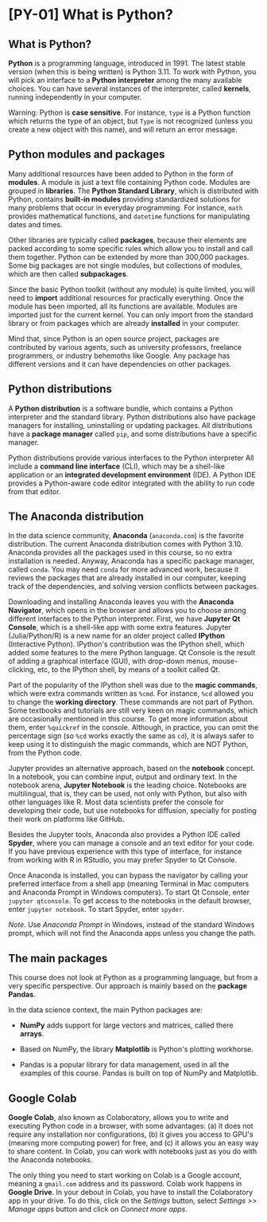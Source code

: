 # [PY-01] What is Python? 

## What is Python?

**Python** is a programming language, introduced in 1991. The latest stable version (when this is being written) is Python 3.11. To work with Python, you will pick an interface to a **Python interpreter** among the many available choices. You can have several instances of the interpreter, called **kernels**, running independently in your computer.

Warning: Python is **case sensitive**. For instance, `type` is a Python function which returns the type of an object, but `Type` is not recognized (unless you create a new object with this name), and will return an error message.

## Python modules and packages

Many additional resources have been added to Python in the form of **modules**. A module is just a text file containing Python code. Modules are grouped in **libraries**. The **Python Standard Library**, which is distributed with Python, contains **built-in modules** providing standardized solutions for many problems that occur in everyday programming. For instance, `math` provides mathematical functions, and `datetime` functions for manipulating dates and times.

Other libraries are typically called **packages**, because their elements are packed according to some specific rules which allow you to install and call them together. Python can be extended by more than 300,000 packages. Some big packages are not single modules, but collections of modules, which are then called **subpackages**.

Since the basic Python toolkit (without any module) is quite limited, you will need to **import** additional resources for practically everything. Once the module has been imported, all its functions are available. Modules are imported just for the current kernel. You can only import from the standard library or from packages which are already **installed** in your computer. 

Mind that, since Python is an open source project, packages are contributed by various agents, such as university professors, freelance programmers, or industry behemoths like Google. Any package has different versions and it can have dependencies on other packages.

## Python distributions

A **Python distribution** is a software bundle, which contains a Python interpreter and the standard library. Python distributions also have package managers for installing, uninstalling or updating packages. All distributions have a **package manager** called `pip`, and some distributions have a specific manager.

Python distributions provide various interfaces to the Python interpreter All include a **command line interface** (CLI), which may be a shell-like application or an **integrated development environment** (IDE). A Python IDE provides a Python-aware code editor integrated with the ability to run code from that editor.

## The Anaconda distribution

In the data science community, **Anaconda** (`anaconda.com`) is the favorite distribution. The current Anaconda distribution comes with Python 3.10. Anaconda provides all the packages used in this course, so no extra installation is needed. Anyway, Anaconda has a specific package manager, called `conda`. You may need `conda` for more advanced work, because it reviews the packages that are already installed in our computer, keeping track of the dependencies, and solving version conflicts between packages.

Downloading and installing Anaconda leaves you with the **Anaconda Navigator**, which opens in the browser and allows you to choose among different interfaces to the Python interpreter. First, we have **Jupyter Qt Console**, which is a shell-like app with some extra features. Jupyter (Julia/Python/R) is a new name for an older project called **IPython** (Interactive Python). IPython's contribution was the IPython shell, which added some features to the mere Python language. Qt Console is the result of adding a graphical interface (GUI), with drop-down menus, mouse-clicking, etc, to the IPython shell, by means of a toolkit called Qt.

Part of the popularity of the IPython shell was due to the **magic commands**, which were extra commands written as `%cmd`. For instance, `%cd` allowed you to change the **working directory**. These commands are not part of Python. Some textbooks and tutorials are still very keen on magic commands, which are occasionally mentioned in this course. To get more information about them, enter `%quickref` in the console. Although, in practice, you can omit the percentage sign (so `%cd` works exactly the same as `cd`), it is always safer to keep using it to distinguish the magic commands, which are NOT Python, from the Python code.

Jupyter provides an alternative approach, based on the **notebook** concept. In a notebook, you can combine input, output and ordinary text. In the notebook arena, **Jupyter Notebook** is the leading choice. Notebooks are multilingual, that is, they can be used, not only with Python, but also with other languages like R. Most data scientists prefer the console for developing their code, but use notebooks for diffusion, specially for posting their work on platforms like GitHub.

Besides the Jupyter tools, Anaconda also provides a Python IDE called **Spyder**, where you can manage a console and an text editor for your code. If you have previous experience with this type of interface, for instance from working with R in RStudio, you may prefer Spyder to Qt Console.

Once Anaconda is installed, you can bypass the navigator by calling your preferred interface from a shell app (meaning Terminal in Mac computers and Anaconda Prompt in Windows computers). To start Qt Console, enter `jupyter qtconsole`. To get access to the notebooks in the default browser, enter `jupyter notebook`. To start Spyder, enter `spyder`.

*Note*. Use *Anaconda Prompt* in Windows, instead of the standard Windows prompt, which will not find the Anaconda apps unless you change the path.


## The main packages

This course does not look at Python as a programming language, but from a very specific perspective. Our approach is mainly based on the **package Pandas**.

In the data science context, the main Python packages are:

* **NumPy** adds support for large vectors and matrices, called there **arrays**.

* Based on NumPy, the library **Matplotlib** is Python's plotting workhorse.

* Pandas is a popular library for data management, used in all the examples of this course. Pandas is built on top of NumPy and Matplotlib.


## Google Colab

**Google Colab**, also known as Colaboratory, allows you to write and executing Python code in a browser, with some advantages: (a) it does not require any installation nor configurations, (b) it gives you access to GPU's (meaning more computing power) for free, and (c) it allows you an easy way to share content. In Colab, you can work with notebooks just as you do with the Anaconda notebooks.

The only thing you need to start working on Colab is a Google account, meaning a `gmail.com` address and its password. Colab work happens in **Google Drive**. In your debout in Colab, you have to install the Colaboratory app in your drive. To do this, click on the *Settings* button, select *Settings >> Manage apps* button and click on *Connect more apps*. 
